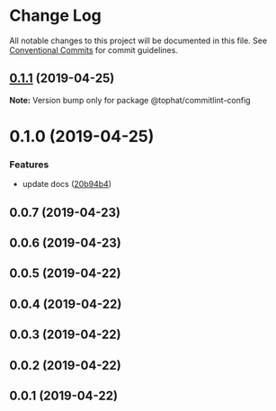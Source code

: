 # Change Log

All notable changes to this project will be documented in this file.
See [Conventional Commits](https://conventionalcommits.org) for commit guidelines.

## [0.1.1](https://github.com/tophat/commit-utils/compare/@tophat/commitlint-config@0.1.0...@tophat/commitlint-config@0.1.1) (2019-04-25)

**Note:** Version bump only for package @tophat/commitlint-config





# 0.1.0 (2019-04-25)


### Features

* update docs ([20b94b4](https://github.com/tophat/commit-utils/commit/20b94b4))



## 0.0.7 (2019-04-23)



## 0.0.6 (2019-04-23)



## 0.0.5 (2019-04-22)



## 0.0.4 (2019-04-22)



## 0.0.3 (2019-04-22)



## 0.0.2 (2019-04-22)



## 0.0.1 (2019-04-22)
